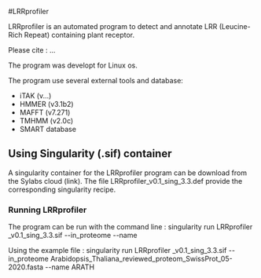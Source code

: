 #LRRprofiler

LRRprofiler is an automated program to detect and annotate LRR (Leucine-Rich Repeat) containing plant receptor.

Please cite : ...

The program was developt for Linux os.

The program use several external tools and database:
- iTAK (v...)
- HMMER (v3.1b2)
- MAFFT (v7.271)
- TMHMM (v2.0c)
- SMART database

## Using Singularity (.sif) container

A singularity container for the LRRprofiler program can be download from the Sylabs cloud (link). 
The file LRRprofiler_v0.1_sing_3.3.def provide the corresponding singularity recipe.

### Running LRRprofiler
The program can be run with the command line :
singularity run LRRprofiler _v0.1_sing_3.3.sif --in_proteome <fastafile> --name <jobname>

Using the example file :
singularity run LRRprofiler _v0.1_sing_3.3.sif --in_proteome Arabidopsis_Thaliana_reviewed_proteom_SwissProt_05-2020.fasta --name ARATH